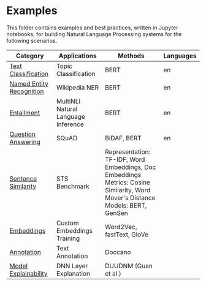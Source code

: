 # Examples

This folder contains examples and best practices, written in Jupyter notebooks, for building Natural Language Processing systems for the following scenarios.


|Category|Applications|Methods|Languages|
|---| ------------------------ | ------------------- |---|
|[Text Classification](text_classification)|Topic Classification|BERT|en|
|[Named Entity Recognition](named_entity_recognition) |Wikipedia NER|BERT|en|
|[Entailment](entailment)|MultiNLI Natural Language Inference|BERT|en|
|[Question Answering](question_answering) |SQuAD|BiDAF, BERT|en|
|[Sentence Similarity](sentence_similarity)|STS Benchmark|Representation: TF-IDF, Word Embeddings, Doc Embeddings<br>Metrics: Cosine Similarity, Word Mover's Distance<br> Models: BERT, GenSen||
|[Embeddings](embeddings)|Custom Embeddings Training|Word2Vec, fastText, GloVe||
|[Annotation](annotation)|Text Annotation|Doccano||
|[Model Explainability](model_explainability)|DNN Layer Explanation|DUUDNM (Guan et al.)|

